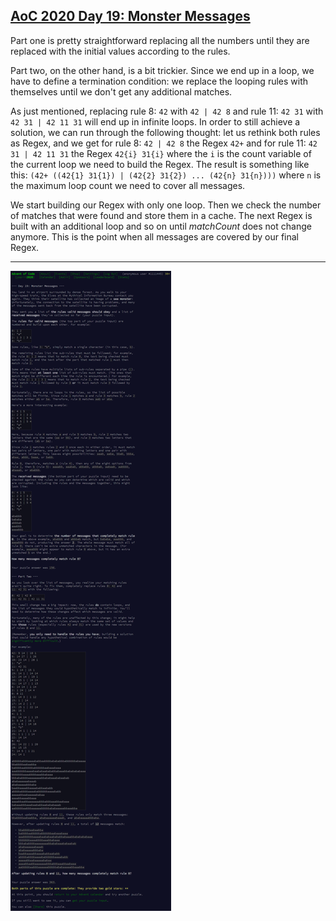 ## [AoC 2020 Day 19: Monster Messages](https://adventofcode.com/2020/day/19)

Part one is pretty straightforward replacing all the numbers until they are replaced with the initial values according to the rules.

Part two, on the other hand, is a bit trickier. Since we end up in a loop, we have to define a termination condition: we replace the looping rules with themselves until we don't get any additional matches.

As just mentioned, replacing rule 8: `42` with `42 | 42 8` and rule 11: `42 31` with `42 31 | 42 11 31` will end up in infinite loops. In order to still achieve a solution, we can run through the following thought: let us rethink both rules as Regex, and we get for rule 8: `42 | 42 8` the Regex `42+` and for rule 11: `42 31 | 42 11 31` the Regex `42{i} 31{i}` where the `i` is the count variable of the current loop we need to build the Regex. The result is something like this: `(42+ ((42{1} 31{1}) | (42{2} 31{2}) ... (42{n} 31{n})))` where `n` is the maximum loop count we need to cover all messages.

We start building our Regex with only one loop. Then we check the number of matches that were found and store them in a cache. The next Regex is built with an additional loop and so on until *matchCount* does not change anymore. This is the point when all messages are covered by our final Regex.

---

![AoC 2020 Day 19](day19--Monster_Messages.png?raw=true)

